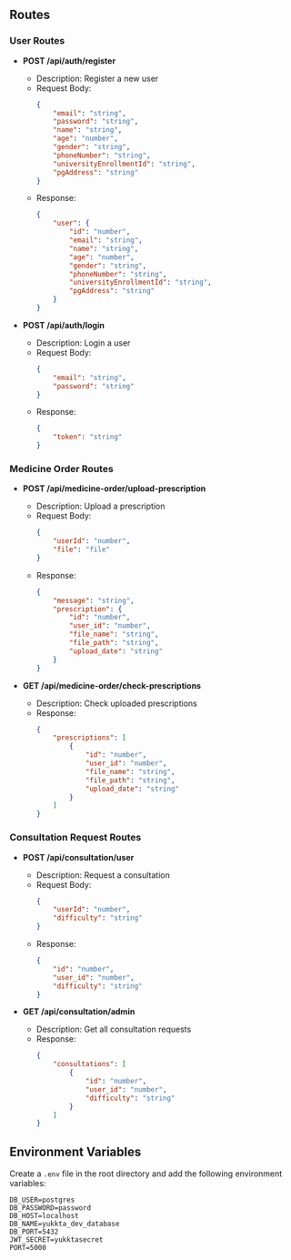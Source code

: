 ## Routes

### User Routes

- **POST /api/auth/register**
    - Description: Register a new user
    - Request Body: 
        ```json
        {
            "email": "string",
            "password": "string",
            "name": "string",
            "age": "number",
            "gender": "string",
            "phoneNumber": "string",
            "universityEnrollmentId": "string",
            "pgAddress": "string"
        }
        ```
    - Response: 
        ```json
        {
            "user": {
                "id": "number",
                "email": "string",
                "name": "string",
                "age": "number",
                "gender": "string",
                "phoneNumber": "string",
                "universityEnrollmentId": "string",
                "pgAddress": "string"
            }
        }
        ```

- **POST /api/auth/login**
    - Description: Login a user
    - Request Body: 
        ```json
        {
            "email": "string",
            "password": "string"
        }
        ```
    - Response: 
        ```json
        {
            "token": "string"
        }
        ```

### Medicine Order Routes

- **POST /api/medicine-order/upload-prescription**
    - Description: Upload a prescription
    - Request Body:
        ```json
        {
            "userId": "number",
            "file": "file"
        }
        ```
    - Response:
        ```json
        {
            "message": "string",
            "prescription": {
                "id": "number",
                "user_id": "number",
                "file_name": "string",
                "file_path": "string",
                "upload_date": "string"
            }
        }
        ```

- **GET /api/medicine-order/check-prescriptions**
    - Description: Check uploaded prescriptions
    - Response:
        ```json
        {
            "prescriptions": [
                {
                    "id": "number",
                    "user_id": "number",
                    "file_name": "string",
                    "file_path": "string",
                    "upload_date": "string"
                }
            ]
        }
        ```

### Consultation Request Routes

- **POST /api/consultation/user**
    - Description: Request a consultation
    - Request Body:
        ```json
        {
            "userId": "number",
            "difficulty": "string"
        }
        ```
    - Response:
        ```json
        {
            "id": "number",
            "user_id": "number",
            "difficulty": "string"
        }
        ```

- **GET /api/consultation/admin**
    - Description: Get all consultation requests
    - Response:
        ```json
        {
            "consultations": [
                {
                    "id": "number",
                    "user_id": "number",
                    "difficulty": "string"
                }
            ]
        }
        ```

## Environment Variables

Create a `.env` file in the root directory and add the following environment variables:

```
DB_USER=postgres
DB_PASSWORD=password
DB_HOST=localhost
DB_NAME=yukkta_dev_database
DB_PORT=5432
JWT_SECRET=yukktasecret
PORT=5000
```
